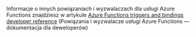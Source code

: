 Informacje o innych powiązaniach i wyzwalaczach dla usługi Azure Functions znajdziesz w artykule [Azure Functions triggers and bindings developer reference](../articles/azure-functions/functions-triggers-bindings.md) (Powiązania i wyzwalacze usługi Azure Functions — dokumentacja dla deweloperów)


